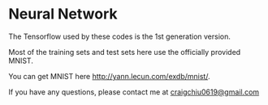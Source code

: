 # Neural Network
The Tensorflow used by these codes is the 1st generation version. 

Most of the training sets and test sets here use the officially provided MNIST.

You can get MNIST here http://yann.lecun.com/exdb/mnist/. 

If you have any questions, please contact me at craigchiu0619@gmail.com
